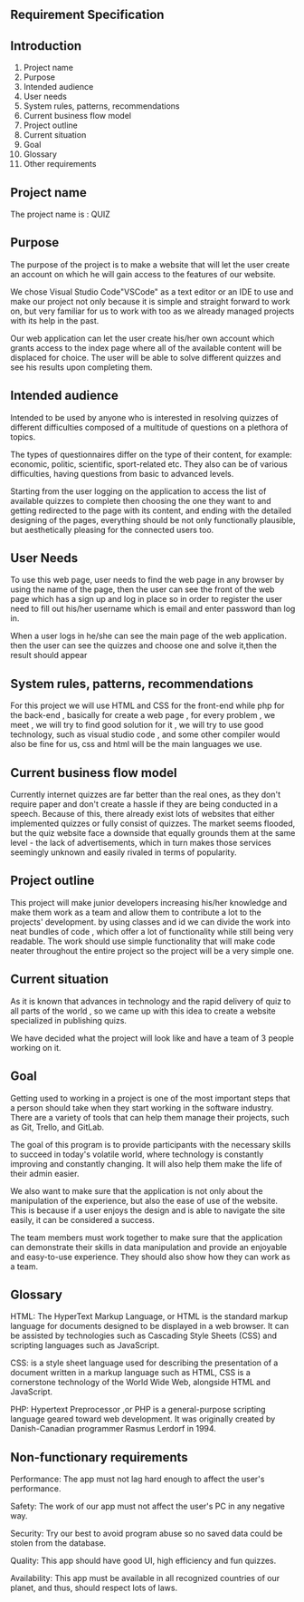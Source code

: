 ## Requirement Specification
## **Introduction**

1. Project name
2. Purpose
3. Intended audience
4. User needs
5. System rules, patterns, recommendations
6. Current business flow model
7. Project outline
8. Current situation
9. Goal
10. Glossary
11. Other requirements

## Project name
The project name is : QUIZ 

## Purpose

The purpose of the project is to make a website that will let the user create an account on which he will gain access to the features of our website.

We chose Visual Studio Code"VSCode" as a text editor or an IDE to use and make our project not only because it is simple and straight forward to work on, but very familiar for us to work with too as we already managed projects with its help in the past.

Our web application can let the user create his/her own account which grants access to the index page where all of the available content will be displaced for choice. The user will be able to solve different quizzes and see his results upon completing them.

## Intended audience
Intended to be used by anyone who is interested in resolving quizzes of different difficulties composed of a multitude of questions on a plethora of topics.

The types of questionnaires differ on the type of their content, for example: economic, politic, scientific, sport-related etc. They also can be of various difficulties, having questions from basic to advanced levels.

Starting from the user logging on the application to access the list of available quizzes to complete then choosing the one they want to and getting redirected to the page with its content, and ending with the detailed designing of the pages, everything should be not only functionally plausible, but aesthetically pleasing for the connected users too.

## User Needs
To use this web page, user needs to find the web page in any browser by using the name of the page, then the user can see the front of the web page which has a sign up and log in place so in order to register the user need to fill out his/her username which is email and enter password than log in.

When a user logs in he/she can see the main page of the web application.
then the user can see the quizzes and choose one and solve it,then the result should appear 

## System rules, patterns, recommendations
For this project we will use HTML and CSS for the front-end while php for the back-end  ,
basically for create a web page , for every problem ,
we meet , we will try to find good solution for it ,
we will try to use good technology, such as visual studio code ,
and some other compiler would also be fine for us, css and html will be the main languages we use.

## Current business flow model

Currently internet quizzes are far better than the real ones, as they don't require paper and don't create a hassle if they are being conducted in a speech. Because of this, there already exist lots of websites that either implemented quizzes or fully consist of quizzes. The market seems flooded, but the quiz website face a downside that equally grounds them at the same level - the lack of advertisements, which in turn makes those services seemingly unknown and easily rivaled in terms of popularity.

## Project outline
This project will make junior developers increasing his/her knowledge and make them work as a team and 
allow them to contribute a lot to the projects' development.
by using classes and id we can divide the work into neat bundles of code ,
which offer a lot of functionality while still being very readable.
The work should use simple functionality that will make code neater throughout the entire project 
so the project will be a very simple one.

## Current situation
As it is known that advances in technology and the rapid delivery of quiz to all parts of the world ,
 so we came up with this idea to create a website specialized in publishing quizs.

 We have decided what the project will look like and have a team of 3 people working on it.

## Goal
Getting used to working in a project is one of the most important steps that a person should take when they start working in the software industry. There are a variety of tools that can help them manage their projects, such as Git, Trello, and GitLab.

The goal of this program is to provide participants with the necessary skills to succeed in today's volatile world, where technology is constantly improving and constantly changing. It will also help them make the life of their admin easier.

We also want to make sure that the application is not only about the manipulation of the experience, but also the ease of use of the website. This is because if a user enjoys the design and is able to navigate the site easily, it can be considered a success.

The team members must work together to make sure that the application can demonstrate their skills in data manipulation and provide an enjoyable and easy-to-use experience. They should also show how they can work as a team.

## Glossary
HTML: The HyperText Markup Language, or HTML is the standard markup language for documents designed to 
be displayed in a web browser. It can be assisted by technologies such as Cascading Style Sheets (CSS)
 and scripting languages such as JavaScript.

 CSS: is a style sheet language used for describing the presentation of a document written in a markup 
 language such as HTML, CSS is a cornerstone technology of the World Wide Web,
 alongside HTML and JavaScript.

 PHP: Hypertext Preprocessor ,or PHP is a general-purpose scripting language geared toward web
  development. It was originally created by Danish-Canadian programmer Rasmus Lerdorf in 1994.

## Non-functionary requirements 
   
Performance: The app must not lag hard enough to affect the user's performance.
   
Safety: The work of our app must not affect the user's PC in any negative way.
   
Security: Try our best to avoid program abuse so no saved data could be stolen from the database.

Quality: This app should have good UI, high efficiency and fun quizzes.
   
Availability: This app must be available in all recognized countries of our planet, and thus, should respect lots of laws.